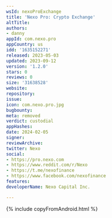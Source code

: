 ```yaml
---
wsId: nexoProExchange
title: 'Nexo Pro: Crypto Exchange'
altTitle: 
authors:
- danny
appId: com.nexo.pro
appCountry: us
idd: '1635152271'
released: 2023-05-03
updated: 2023-09-12
version: '1.2.0'
stars: 0
reviews: 0
size: '31638528'
website: 
repository: 
issue: 
icon: com.nexo.pro.jpg
bugbounty: 
meta: removed
verdict: custodial
appHashes: 
date: 2024-02-05
signer: 
reviewArchive: 
twitter: Nexo
social:
- https://pro.nexo.com
- https://www.reddit.com/r/Nexo
- https://t.me/nexofinance
- https://www.facebook.com/nexofinance
features: 
developerName: Nexo Capital Inc.

---
```


{% include copyFromAndroid.html %}